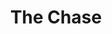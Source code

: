 ---
title: The Chase
description:
price: "80.00"
category: Crime, Thriler, Mafia
images: 
  - /assets/img/thechase1.png
  - /assets/img/thechase.png
order: 290
groups: 
  - fullwrap
---